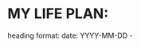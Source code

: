 # MY LIFE PLAN: 
heading format: 
    date: YYYY-MM-DD
    <date > - <title> 

## 2023-12-21 - PLAN FOR FRESHER INTERVIEW: 
    ...nothing :)) 
